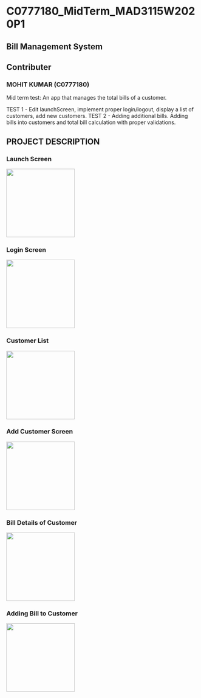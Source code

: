 # C0777180_MidTerm_MAD3115W2020P1
## Bill Management System
## Contributer
### MOHIT KUMAR (C0777180)


Mid term test: An app that manages the total bills of a customer.

TEST 1 - Edit launchScreen, implement proper login/logout, display a list of customers, add new customers.
TEST 2 - Adding additional bills. Adding bills into customers and total bill calculation with proper validations.

## PROJECT DESCRIPTION
### Launch Screen


<img src="https://user-images.githubusercontent.com/60120967/76808785-30997800-67bf-11ea-88ff-26ca3fffad21.png" width="180"> 

### Login Screen


<img src="https://user-images.githubusercontent.com/60120967/76808916-840bc600-67bf-11ea-826c-5be5ad99c17d.png" width="180">

### Customer List 


<img src="https://user-images.githubusercontent.com/60120967/76809062-fe3c4a80-67bf-11ea-88e3-e7ec502b8c59.png" width="180">

### Add Customer Screen 


<img src="https://user-images.githubusercontent.com/60120967/76809092-1f04a000-67c0-11ea-97bb-c01723d5db3d.png" width="180">

### Bill Details of Customer


<img src="https://user-images.githubusercontent.com/60120967/76809138-3e9bc880-67c0-11ea-9da8-257920f5f299.png" width="180">

### Adding Bill to Customer

<img src="https://user-images.githubusercontent.com/60120967/76809190-6a1eb300-67c0-11ea-9b53-edff5dee7734.png" width="180">
